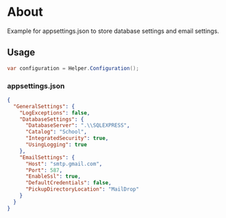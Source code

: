 ﻿# About 

Example for appsettings.json to store database settings and email settings.

## Usage
```csharp
var configuration = Helper.Configuration();
```

### appsettings.json
```json
{
  "GeneralSettings": {
    "LogExceptions": false,
    "DatabaseSettings": {
      "DatabaseServer": ".\\SQLEXPRESS",
      "Catalog": "School",
      "IntegratedSecurity": true,
      "UsingLogging": true
    },
    "EmailSettings": {
      "Host": "smtp.gmail.com",
      "Port": 587,
      "EnableSsl": true,
      "DefaultCredentials": false,
      "PickupDirectoryLocation": "MailDrop"
    }
  }
}
```
